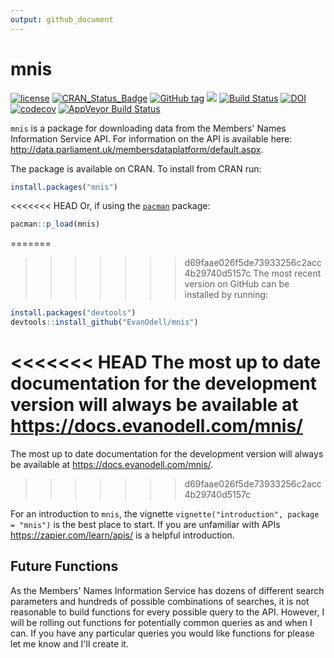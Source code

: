 ```yaml
---
output: github_document
---
```


<!-- README.md is generated from README.Rmd. Please edit that file -->
<!-- rmarkdown v1 --> <!--to accomodate pandoc bug on windows-->



# mnis
[![license](https://img.shields.io/github/license/mashape/apistatus.svg)](https://github.com/EvanOdell/mnis/blob/master/LICENSE)
[![CRAN\_Status\_Badge](https://www.r-pkg.org/badges/version/mnis)](https://cran.r-project.org/package=mnis)
[![GitHub tag](https://img.shields.io/github/tag/evanodell/mnis.svg)](https://github.com/evanodell/mnis)
[![](https://cranlogs.r-pkg.org/badges/grand-total/mnis)](https://dgrtwo.shinyapps.io/cranview/)
[![Build Status](https://travis-ci.org/EvanOdell/mnis.png?branch=master)](https://travis-ci.org/EvanOdell/mnis) 
[![DOI](https://zenodo.org/badge/76553907.svg)](https://zenodo.org/badge/latestdoi/76553907)
[![codecov](https://codecov.io/gh/EvanOdell/mnis/branch/master/graph/badge.svg)](https://codecov.io/gh/EvanOdell/mnis)
[![AppVeyor Build Status](https://ci.appveyor.com/api/projects/status/github/EvanOdell/mnis?branch=master&svg=true)](https://ci.appveyor.com/project/EvanOdell/mnis)

`mnis` is a package for downloading data from the Members' Names Information Service API. For information on the API is available here: http://data.parliament.uk/membersdataplatform/default.aspx.

The package is available on CRAN. To install from CRAN run:


```r
install.packages("mnis")
```

<<<<<<< HEAD
Or, if using the [`pacman`](https://CRAN.R-project.org/package=pacman) package:


```r
pacman::p_load(mnis)
```


=======
>>>>>>> d69faae026f5de73933256c2acc4b29740d5157c
The most recent version on GitHub can be installed by running:


```r
install.packages("devtools")
devtools::install_github("EvanOdell/mnis")
```

<<<<<<< HEAD
The most up to date documentation for the development version will always be available at https://docs.evanodell.com/mnis/
=======
The most up to date documentation for the development version will
always be available at <https://docs.evanodell.com/mnis/>.
>>>>>>> d69faae026f5de73933256c2acc4b29740d5157c

For an introduction to `mnis`, the vignette `vignette("introduction", package = "mnis")` is the best place to start. If you are unfamiliar with APIs https://zapier.com/learn/apis/ is a helpful introduction.

## Future Functions

As the Members' Names Information Service has dozens of different search parameters and hundreds of possible combinations of searches, it is not reasonable to build functions for every possible query to the API. However, I will be rolling out functions for potentially common queries as and when I can. If you have any particular queries you would like functions for please let me know and I'll create it.
